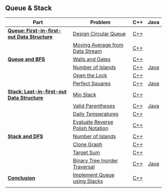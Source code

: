 ## Queue & Stack

| Part | Problem | C++ | Java |
| --- | --- | :---: | :---: |
| [**Queue: First-in-first-out Data Structure**](https://leetcode.com/explore/learn/card/queue-stack/228/first-in-first-out-data-structure/) | [Design Circular Queue](https://leetcode.com/explore/learn/card/queue-stack/228/first-in-first-out-data-structure/1337/) | [C++](01-Queue-First-in-first-out-Data-Structure/01-Design-Circular-Queue/cpp-0622/) | |
| | [Moving Average from Data Stream](https://leetcode.com/explore/learn/card/queue-stack/228/first-in-first-out-data-structure/1368/) | [C++](01-Queue-First-in-first-out-Data-Structure/02-Moving-Average-from-Data-Stream/cpp-0346/) | |
| [**Queue and BFS**](https://leetcode.com/explore/learn/card/queue-stack/231/practical-application-queue/) | [Walls and Gates](https://leetcode.com/explore/learn/card/queue-stack/231/practical-application-queue/1373/) | [C++](02-Queue-and-BFS/01-Walls-and-Gates/cpp-0286/) | |
| | [Number of Islands](https://leetcode.com/explore/learn/card/queue-stack/231/practical-application-queue/1374/) | [C++](02-Queue-and-BFS/02-Number-of-Islands/cpp-0200/) | [Java](02-Queue-and-BFS/02-Number-of-Islands/java-0200/src/) |
| | [Open the Lock](https://leetcode.com/explore/learn/card/queue-stack/231/practical-application-queue/1375/) | [C++](02-Queue-and-BFS/03-Open-the-Lock/cpp-0752/) | |
| | [Perfect Squares](https://leetcode.com/explore/learn/card/queue-stack/231/practical-application-queue/1371/) | [C++](02-Queue-and-BFS/04-Perfect-Squares/cpp-0279/) | [Java](02-Queue-and-BFS/04-Perfect-Squares/java-0279/src/) |
| [**Stack: Last-in-first-out Data Structure**](https://leetcode.com/explore/learn/card/queue-stack/230/usage-stack/) | [Min Stack](https://leetcode.com/explore/learn/card/queue-stack/230/usage-stack/1360/) | [C++](03-Stack-Last-in-first-out-Data-Structure/01-Min-Stacl/cpp-0155/) | |
| | [Valid Parentheses](https://leetcode.com/explore/learn/card/queue-stack/230/usage-stack/1361/) | [C++](03-Stack-Last-in-first-out-Data-Structure/02-Valid-Parentheses/cpp-0020/) | [Java](03-Stack-Last-in-first-out-Data-Structure/02-Valid-Parentheses/java-0020/src/)|
| | [Daily Temperatures](https://leetcode.com/explore/learn/card/queue-stack/230/usage-stack/1363/) | [C++](03-Stack-Last-in-first-out-Data-Structure/03-Daily-Temperatures/cpp-0739/) | |
| | [Evaluate Reverse Polish Notation](https://leetcode.com/explore/learn/card/queue-stack/230/usage-stack/1394/) | [C++](03-Stack-Last-in-first-out-Data-Structure/04-Evaluate-Reverse-Polish-Notation/cpp-0150/) | |
| [**Stack and DFS**](https://leetcode.com/explore/learn/card/queue-stack/232/practical-application-stack/) | [Number of Islands](https://leetcode.com/explore/learn/card/queue-stack/232/practical-application-stack/1380/) | [C++](04-Stack-and-DFS/01-Number-of-Islands/cpp-200/) | |
| | [Clone Graph](https://leetcode.com/explore/learn/card/queue-stack/232/practical-application-stack/1392/) | [C++](04-Stack-and-DFS/02-Clone-Graph/cpp-0133/) | |
| | [Target Sum](https://leetcode.com/explore/learn/card/queue-stack/232/practical-application-stack/1389/) | [C++](04-Stack-and-DFS/03-Target-Sum/cpp-0494/) | |
| | [Binary Tree Inorder Traversal](https://leetcode.com/explore/learn/card/queue-stack/232/practical-application-stack/1383/) | [C++](04-Stack-and-DFS/04-Binary-Tree-Inorder-Traversal/cpp-0094/) | [Java](04-Stack-and-DFS/04-Binary-Tree-Inorder-Traversal/java-0094/src/) |
| [**Conclusion**](https://leetcode.com/explore/learn/card/queue-stack/239/conclusion/) | [Implement Queue using Stacks](https://leetcode.com/explore/learn/card/queue-stack/239/conclusion/1386/) | [C++]() | |
| | | | |
